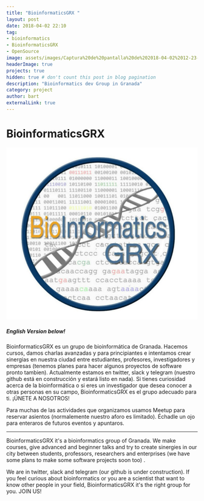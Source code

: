 ```yaml
---
title: "BioinformaticsGRX "
layout: post
date: 2018-04-02 22:10
tag: 
- bioinformatics
- BioinformaticsGRX
- OpenSource
image: assets/images/Captura%20de%20pantalla%20de%202018-04-02%2012-23-06.png 
headerImage: true
projects: true
hidden: true # don't count this post in blog pagination
description: "Bioinformatics dev Group in Granada"
category: project
author: bart
externalLink: true
---
```



# BioinformaticsGRX 

![logo](assets/images/Captura%20de%20pantalla%20de%202018-04-02%2012-23-06.png)

##### English Version below!
 
BioinformaticsGRX es un grupo de bioinformática de Granada. Hacemos cursos, damos charlas avanzadas y para principiantes e intentamos crear sinergias en nuestra ciudad entre estudiantes, profesores, investigadores y empresas (tenemos planes para hacer algunos proyectos de software pronto tambien).
Actualmente estamos en twitter, slack y telegram (nuestro github está en construcción y estará listo en nada). Si tienes curiosidad acerca de la bioinformática o si eres un investigador que desea conocer a otras personas en su campo, BioinformaticsGRX es el grupo adecuado para ti. ¡ÚNETE A NOSOTROS!

Para muchas de las actividades que organizamos usamos Meetup para reservar asientos (normalemente nuestro aforo es limitado). Échadle un ojo para enteraros de futuros eventos y apuntaros.

***
BioinformaticsGRX it's a bioinformatics group of Granada. We make courses, give advanced and beginner talks and try to create sinergies in our city between students, professors, researchers and enterprises  (we have some plans to make some software projects soon too) .

We are in twitter, slack and telegram (our github is under construction). If you feel curious about bioinformatics or you are a scientist that want to know other people in your field, BioinformaticsGRX it's the right group for you. JOIN US!

